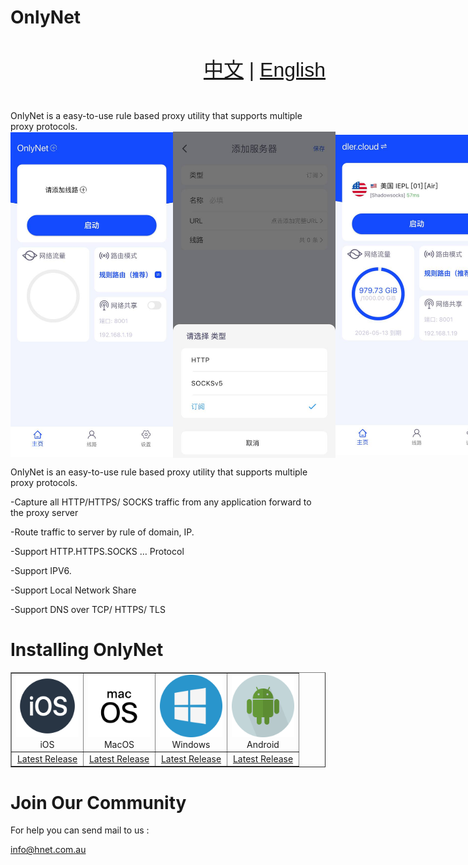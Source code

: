 # OnlyNet 
<div style="width: 100%; overflow: hidden; font-family: sans-serif; font-size: 32px; line-height: 3;"> <span style="float: right;"> <a href="#">中文</a> | <a href="https://github.com/onlynet-dev/onlynet/tree/main">English</a> </span> </div>
<br />
OnlyNet is a easy-to-use rule based proxy utility that supports multiple proxy protocols.
<div style="display: flex; align-items: center;"> 
  <img src="https://github.com/onlynet-dev/onlynet/blob/main/docs/icon/app-1.jpg?raw=true" alt="image" style="width:260px;" /> 
  <img src="https://github.com/onlynet-dev/onlynet/blob/main/docs/icon/app-2.jpg?raw=true" alt="image" style="width:260px;" /> 
  <img src="https://github.com/onlynet-dev/onlynet/blob/main/docs/icon/app-3.jpg?raw=true" alt="image" style="width:260px;" /> 
</div>

OnlyNet is an easy-to-use rule based proxy utility that supports multiple proxy protocols.

-Capture all HTTP/HTTPS/ SOCKS traffic from any application forward to the proxy server

-Route traffic to server by rule of domain, IP.

-Support HTTP.HTTPS.SOCKS … Protocol

-Support IPV6.

-Support Local Network Share

-Support DNS over TCP/ HTTPS/ TLS


# Installing OnlyNet

<table border="1" cellspacing="0" cellpadding="10"> 
	<tr> <td align="center"> <img src="https://raw.githubusercontent.com/onlynet-dev/onlynet/4349b558fedb34a825e713df5295c37702a524c4/docs/icon/ios.svg" alt="iOS" style="width:100px;"><br> iOS </td> 
		<td align="center"> <img src="https://raw.githubusercontent.com/onlynet-dev/onlynet/4349b558fedb34a825e713df5295c37702a524c4/docs/icon/macos.svg" alt="MacOS" style="width:100px;"><br> MacOS </td>
		<td align="center"> <img src="https://raw.githubusercontent.com/onlynet-dev/onlynet/4349b558fedb34a825e713df5295c37702a524c4/docs/icon/windows.svg" alt="Windows" style="width:100px;"><br> Windows </td> 
		<td align="center"> <img src="https://raw.githubusercontent.com/onlynet-dev/onlynet/4349b558fedb34a825e713df5295c37702a524c4/docs/icon/android.svg" alt="Android" style="width:100px;"><br> Android </td> 
  </tr>
	<tr> 
    <td align="center"> <a href="https://apps.apple.com/au/app/onlynet/id6502987522" target="_blank">Latest Release</a> </td> 
	  <td align="center"> <a href="https://apps.apple.com/au/app/onlynet/id6502987522" target="_blank">Latest Release</a> </td> 
	  <td align="center"> <a href="https://github.com/onlynet-dev/onlynet/raw/refs/heads/main/download/OnlyNet.exe?download=" target="_blank">Latest Release</a> </td> 
	  <td align="center"> <a href="https://github.com/onlynet-dev/onlynet/raw/refs/heads/main/download/OnlyNet.apk?download=" target="_blank">Latest Release</a> </td> 
  </tr> 
</table>

# Join Our Community
 
  For help you can send mail to us : <p> <a href="mailto:info@hnet.com.au">info@hnet.com.au</a> </p>


<br />
<br />
<br />
<br />
<br />



  
